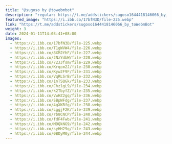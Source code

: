 ```yaml
---
title: "@sugoso by @towebmbot"
description: "regular: https://t.me/addstickers/sugoso1644418146066_by_toWebmBot"
featured_image: "https://i.ibb.co/17bfN3D/file-225.webp"
link: "https://t.me/addstickers/sugoso1644418146066_by_toWebmBot"
weight: 3
date: 2024-01-11T14:03:41+08:00
images:
  - https://i.ibb.co/17bfN3D/file-225.webp
  - https://i.ibb.co/T1gWVW4/file-226.webp
  - https://i.ibb.co/8XMJYhF/file-227.webp
  - https://i.ibb.co/2NzYdbW/file-228.webp
  - https://i.ibb.co/72JJfsm/file-229.webp
  - https://i.ibb.co/Krqcm2J/file-230.webp
  - https://i.ibb.co/Kyw2F9F/file-231.webp
  - https://i.ibb.co/VqRLSrB/file-232.webp
  - https://i.ibb.co/1nTSQGk/file-233.webp
  - https://i.ibb.co/Chz1gL9/file-234.webp
  - https://i.ibb.co/k2TbyfZ/file-235.webp
  - https://i.ibb.co/VwHZ2gq/file-236.webp
  - https://i.ibb.co/SBpWFdg/file-237.webp
  - https://i.ibb.co/4gXKRfg/file-238.webp
  - https://i.ibb.co/LggjF2K/file-239.webp
  - https://i.ibb.co/rb8CNCP/file-240.webp
  - https://i.ibb.co/fdF4Fwb/file-241.webp
  - https://i.ibb.co/M9QkNG9/file-242.webp
  - https://i.ibb.co/syHH29q/file-243.webp
  - https://i.ibb.co/0BDyM0y/file-244.webp
---
```

